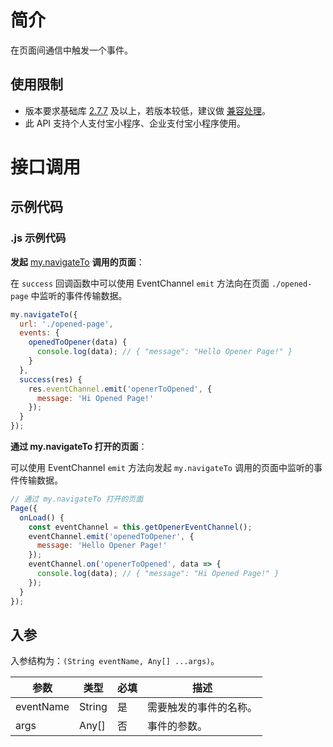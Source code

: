 # 简介

在页面间通信中触发一个事件。

## 使用限制

- 版本要求基础库 [2.7.7](https://opendocs.alipay.com/mini/framework/lib-upgrade-v2) 及以上，若版本较低，建议做 [兼容处理](https://opendocs.alipay.com/mini/framework/compatibility)。
- 此 API 支持个人支付宝小程序、企业支付宝小程序使用。

# 接口调用

## 示例代码

### .js 示例代码

**发起** [my.navigateTo](https://opendocs.alipay.com/mini/api/zwi8gx) **调用的页面**：

在 `success` 回调函数中可以使用 EventChannel `emit` 方法向在页面 `./opened-page` 中监听的事件传输数据。

```JavaScript
my.navigateTo({ 
  url: './opened-page',
  events: {
    openedToOpener(data) {
      console.log(data); // { "message": "Hello Opener Page!" }
    }
  },
  success(res) {
    res.eventChannel.emit('openerToOpened', {
      message: 'Hi Opened Page!'
    });
  }
});
```

**通过 my.navigateTo 打开的页面**：

可以使用 EventChannel `emit` 方法向发起 `my.navigateTo` 调用的页面中监听的事件传输数据。

```JavaScript
// 通过 my.navigateTo 打开的页面
Page({
  onLoad() {
    const eventChannel = this.getOpenerEventChannel();
    eventChannel.emit('openedToOpener', {
      message: 'Hello Opener Page!'
    });
    eventChannel.on('openerToOpened', data => {
      console.log(data); // { "message": "Hi Opened Page!" }
    });
  }
});
```

## 入参

入参结构为：`(String eventName, Any[] ...args)`。

| **参数** | **类型** | **必填** | **描述** |
| --- | --- | --- | --- |
| eventName | String | 是 | 需要触发的事件的名称。 |
| args | Any[] | 否 | 事件的参数。 |
